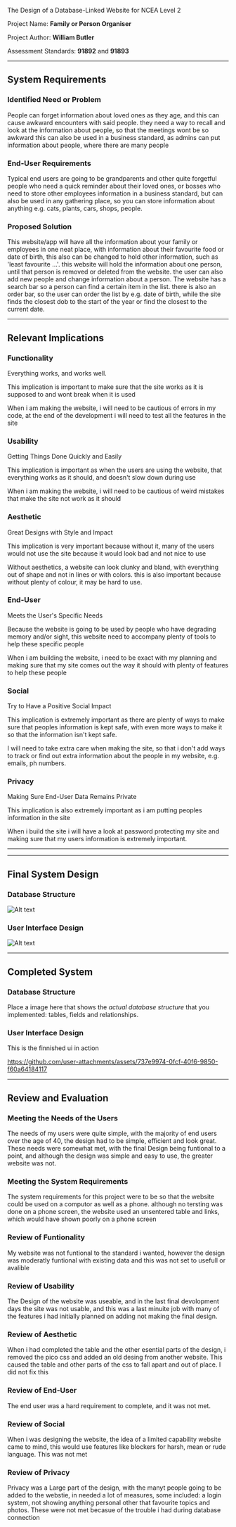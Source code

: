  The Design of a Database-Linked Website for NCEA Level 2

Project Name: **Family or Person Organiser**

Project Author: **William Butler**

Assessment Standards: **91892** and **91893**


-------------------------------------------------

## System Requirements

### Identified Need or Problem

People can forget information about loved ones as they age, and this can cause awkward encounters with said people. they need a way to recall and look at the information about people, so that the meetings wont be so awkward this can also be used in a business standard, as admins can put information about people, where there are many people

### End-User Requirements

Typical end users are going to be grandparents and other quite forgetful people who need a quick reminder about their loved ones, or bosses who need to store other employees information in a business standard, but can also be used in any gathering place, so you can store information about anything e.g. cats, plants, cars, shops, people.

### Proposed Solution

This website/app will have all the information about your family or employees in one neat place, with information about their favourite food or date of birth, this also can be changed to hold other information, such as 'least favourite ...'. this website will hold the information about one person, until that person is removed or deleted from the website. the user can also add new people and change information about a person. The website has a search bar so a person can find a certain item in the list. there is also an order bar, so the user can order the list by e.g. date of birth, while the site finds the closest dob to the start of the year or find the closest to the current date.

-------------------------------------------------

## Relevant Implications

### Functionality

Everything works, and works well.

This implication is important to make sure that the site works as it is supposed to and wont break when it is used 

When i am making the website, i will need to be cautious of errors in my code, at the end of the development i will need to test all the features in the site

### Usability

Getting Things Done Quickly and Easily

This implication is important as when the users are using the website, that everything works as it should, and doesn't slow down during use

When i am making the website, i will need to be cautious of weird mistakes that make the site not work as it should


### Aesthetic

Great Designs with Style and Impact

This implication is very important because without it, many of the users would not use the site because it would look bad and not nice to use

Without aesthetics, a website can look clunky and bland, with everything out of shape and not in lines or with colors. this is also important because without plenty of colour, it may be hard to use.


### End-User

Meets the User's Specific Needs

Because the website is going to be used by people who have degrading memory and/or sight, this website need to accompany plenty of tools to help these specific people

When i am building the website, i need to be exact with my planning and making sure that my site comes out the way it should with plenty of features to help these people


### Social

Try to Have a Positive Social Impact

This implication is extremely important as there are plenty of ways to make sure that peoples information is kept safe, with even more ways to make it so that the information isn't kept safe.

I will need to take extra care when making the site, so that i don't add ways to track or find out extra information about the people in my website, e.g. emails, ph numbers.

 
### Privacy

Making Sure End-User Data Remains Private

This implication is also extremely important as i am putting peoples information in the site

When i build the site i will have a look at password protecting my site and making sure that my users information is extremely important.

-------------------------------------------------
-------------------------------------------------

## Final System Design

### Database Structure

![Alt text](images/MYSQLV1.png)

### User Interface Design


![Alt text](<images/Figma-colour V1.png>)

-------------------------------------------------

## Completed System

### Database Structure

Place a image here that shows the *actual database structure* that you implemented: tables, fields and relationships.

### User Interface Design

This is the finnished ui in action

https://github.com/user-attachments/assets/737e9974-0fcf-40f6-9850-f60a64184117



-------------------------------------------------

## Review and Evaluation

### Meeting the Needs of the Users
The needs of my users were quite simple, with the majority of end users over the age of 40, the design had to be simple, efficient and look great.
These needs were somewhat met, with the final Design being funtional to a point, and although the design was simple and easy to use, the greater website was not.

### Meeting the System Requirements

The system requirements for this project were to be so that the website could be used on a computor as well as a phone. although no tersting was done on a phone screen, the website used an unsentered table and links, which would have shown poorly on a phone screen

### Review of Funtionality

My website was not funtional to the standard i wanted, however the design was moderatly funtional with existing data and this was not set to usefull or avalible

### Review of Usability

The Design of the website was useable, and in the last final devolopment days the site was not usable, and this was a last minuite job with many of the features i had initially planned on adding not making the final design.

### Review of Aesthetic

When i had completed the table and the other esential parts of the design, i removed the pico css and added an old desing from another website.
This caused the table and other parts of the css to fall apart and out of place. I did not fix this 

### Review of End-User

The end user was a hard requirement to complete, and it was not met.

### Review of Social

When i was designing the website, the idea of a limited capability website came to mind, this would use features like blockers for harsh, mean or rude language. This was not met

### Review of Privacy

Privacy was a Large part of the design, with the manyt people going to be added to the webstie, in needed a lot of measures, some included: a login system, not showing anything personal other that favourite topics and photos.
These were not met becasue of the trouble i had during database connection
